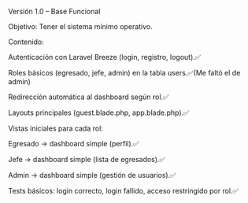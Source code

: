  Versión 1.0 – Base Funcional

Objetivo: Tener el sistema mínimo operativo.

Contenido:

Autenticación con Laravel Breeze (login, registro, logout).✅

Roles básicos (egresado, jefe, admin) en la tabla users.✅(Me faltó el de admin)

Redirección automática al dashboard según rol.✅

Layouts principales (guest.blade.php, app.blade.php).✅

Vistas iniciales para cada rol:

Egresado → dashboard simple (perfil).✅

Jefe → dashboard simple (lista de egresados).✅

Admin → dashboard simple (gestión de usuarios).✅

Tests básicos: login correcto, login fallido, acceso restringido por rol.✅

